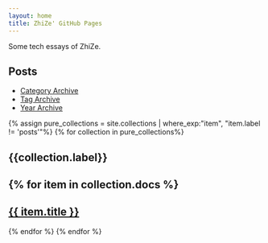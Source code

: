 ```yaml
---
layout: home
title: ZhiZe' GitHub Pages
---
```


Some tech essays of ZhiZe.

## Posts

* [Category Archive](./categories)
* [Tag Archive](./tags)
* [Year Archive](./years)

<!-- collections -->

{% assign pure_collections = site.collections | where_exp:"item", "item.label != 'posts'"%}
{% for collection in pure_collections%}
<h2>{{collection.label}}<h2>
{% for item in collection.docs %}
  <h2>
    <a href="{{ item.url }}">
      {{ item.title }}
    </a>
  </h2>
{% endfor %}
{% endfor %}


 <!-- {{ item.title }} - {{ item.position }} -->

  <!-- <p>{{ item.content | markdownify }}</p> -->

<!--Posts List-->
<!-- <ul>
  {% for post in site.posts %}
    <li>
      <a href="{{ post.url }}">{{ post.title }}</a>
    </li>
  {% endfor %}
</ul> -->
